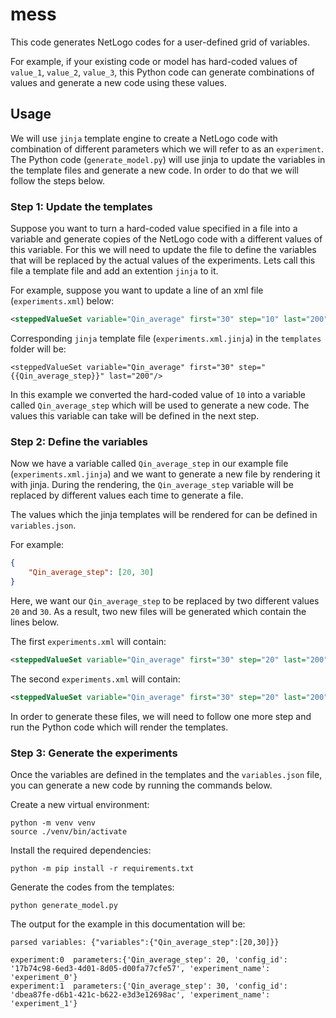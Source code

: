 # mess

This code generates NetLogo codes for a user-defined grid of variables.

For example, if your existing code or model has hard-coded values of `value_1`, `value_2`, `value_3`, this Python code can generate combinations of values and generate a new code using these values.

## Usage

We will use  `jinja` template engine to create a NetLogo code with combination of different parameters which we will refer to as an `experiment`. The Python code (`generate_model.py`) will use jinja to update the variables in the template files and generate a new code. In order to do that we will follow the steps below.

### Step 1: Update the templates

Suppose you want to turn a hard-coded value specified in a file into a variable and generate copies of the NetLogo code with a different values of this variable. For this we will need to update the file to define the variables that will be replaced by the actual values of the experiments. Lets call this file a template file and add an extention `jinja` to it. 

For example, suppose you want to update a line of an xml file (`experiments.xml`) below:

```xml
<steppedValueSet variable="Qin_average" first="30" step="10" last="200"/>
```

Corresponding `jinja` template file (`experiments.xml.jinja`) in the `templates` folder will be:

```jinja
<steppedValueSet variable="Qin_average" first="30" step="{{Qin_average_step}}" last="200"/>
```

In this example we converted the hard-coded value of `10` into a variable called `Qin_average_step` which will be used to generate a new code. The values this variable can take will be defined in the next step.

### Step 2: Define the variables

Now we have a variable called `Qin_average_step` in our example file (`experiments.xml.jinja`) and we want to generate a new file by rendering it with jinja. During the rendering, the `Qin_average_step` variable will be replaced by different values each time to generate a file.

The values which the jinja templates will be rendered for can be defined in `variables.json`.

For example:

```json
{
    "Qin_average_step": [20, 30]
}

```

Here, we want our `Qin_average_step` to be replaced by two different values `20` and `30`. As a result, two new files will be generated which contain the lines below.

The first `experiments.xml` will contain:
```xml
<steppedValueSet variable="Qin_average" first="30" step="20" last="200"/>
```

The second `experiments.xml` will contain:
```xml
<steppedValueSet variable="Qin_average" first="30" step="20" last="200"/>
```

In order to generate these files, we will need to follow one more step and run the Python code which will render the templates.

### Step 3: Generate the experiments

Once the variables are defined in the templates and the `variables.json` file, you can generate a new code by running the commands below.

Create a new virtual environment:

```shell
python -m venv venv
source ./venv/bin/activate
```

Install the required dependencies:

```shell
python -m pip install -r requirements.txt
```

Generate the codes from the templates:

```shell
python generate_model.py
```

The output for the example in this documentation will be:

```shell
parsed variables: {"variables":{"Qin_average_step":[20,30]}}

experiment:0  parameters:{'Qin_average_step': 20, 'config_id': '17b74c98-6ed3-4d01-8d05-d00fa77cfe57', 'experiment_name': 'experiment_0'}
experiment:1  parameters:{'Qin_average_step': 30, 'config_id': 'dbea87fe-d6b1-421c-b622-e3d3e12698ac', 'experiment_name': 'experiment_1'}
```
